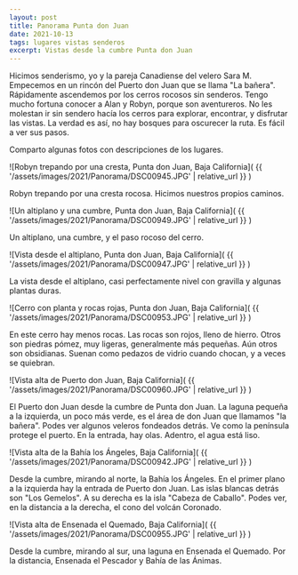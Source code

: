 ```yaml
---
layout: post
title: Panorama Punta don Juan
date: 2021-10-13
tags: lugares vistas senderos
excerpt: Vistas desde la cumbre Punta don Juan
---
```


Hicimos senderismo, yo y la pareja Canadiense del velero Sara M.
Empecemos en un rincón del Puerto don Juan que se llama "La bañera".
Rápidamente ascendemos por los cerros rocosos sin senderos.
Tengo mucho fortuna conocer a Alan y Robyn, porque son aventureros.
No les molestan ir sin sendero hacía los cerros para explorar,
encontrar, y disfrutar las vistas.
La verdad es así, no hay bosques para oscurecer la ruta.
Es fácil a ver sus pasos.

Comparto algunas fotos con descripciones de los lugares.

![Robyn trepando por una cresta, Punta don Juan, Baja California](
  {{ '/assets/images/2021/Panorama/DSC00945.JPG' | relative_url }}
)

Robyn trepando por una cresta rocosa. Hicimos nuestros propios
caminos.

![Un altiplano y una cumbre, Punta don Juan, Baja California](
  {{ '/assets/images/2021/Panorama/DSC00949.JPG' | relative_url }}
)

Un altiplano, una cumbre, y el paso rocoso del cerro.

![Vista desde el altiplano, Punta don Juan, Baja California](
  {{ '/assets/images/2021/Panorama/DSC00947.JPG' | relative_url }}
)

La vista desde el altiplano, casi perfectamente nivel con gravilla y
algunas plantas duras.

![Cerro con planta y rocas rojas, Punta don Juan, Baja California](
  {{ '/assets/images/2021/Panorama/DSC00953.JPG' | relative_url }}
)

En este cerro hay menos rocas. Las rocas son rojos, lleno de hierro.
Otros son piedras pómez, muy ligeras, generalmente más pequeñas.
Aún otros son obsidianas. Suenan como pedazos de vidrio cuando chocan, y
a veces se quiebran.

![Vista alta de Puerto don Juan, Baja California](
  {{ '/assets/images/2021/Panorama/DSC00960.JPG' | relative_url }}
)

El Puerto don Juan desde la cumbre de Punta don Juan.
La laguna pequeña a la izquierda, un poco más verde, es el área de
don Juan que llamamos "la bañera". Podes ver algunos veleros fondeados detrás.
Ve como la península protege el puerto. En la entrada, hay olas.
Adentro, el agua está liso.

![Vista alta de la Bahía los Ángeles, Baja California](
  {{ '/assets/images/2021/Panorama/DSC00942.JPG' | relative_url }}
)

Desde la cumbre, mirando al norte, la Bahía los Ángeles.
En el primer plano a la izquierda hay la entrada de Puerto don Juan.
Las islas blancas detrás son "Los Gemelos". A su derecha es la isla
"Cabeza de Caballo".
Podes ver, en la distancia a la derecha, el cono del volcán Coronado.

![Vista alta de Ensenada el Quemado, Baja California](
  {{ '/assets/images/2021/Panorama/DSC00955.JPG' | relative_url }}
)

Desde la cumbre, mirando al sur, una laguna en Ensenada el Quemado.
Por la distancia, Ensenada el Pescador y Bahía de las Ánimas.

